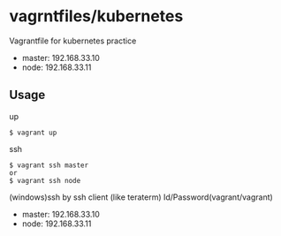 # vagrntfiles/kubernetes
Vagrantfile for kubernetes practice

- master: 192.168.33.10
- node: 192.168.33.11

## Usage
up
```
$ vagrant up
```

ssh

```
$ vagrant ssh master
or
$ vagrant ssh node
```

(windows)ssh by ssh client (like teraterm) Id/Password(vagrant/vagrant)
- master: 192.168.33.10
- node: 192.168.33.11

